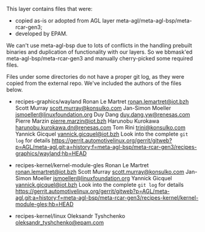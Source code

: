 This layer contains files that were:
 - copied as-is or adopted from AGL layer meta-agl/meta-agl-bsp/meta-rcar-gen3;
 - developed by EPAM.

We can't use meta-agl-bsp due to lots of conflicts in the handling prebuilt
binaries and duplication of functionality with our layers.
So we bbmask'ed meta-agl-bsp/meta-rcar-gen3 and manually cherry-picked some
required files.

Files under some directories do not have a proper git log, as they were copied
from the external repo. We've included the authors of the files below.

- recipes-graphics/wayland
  Ronan Le Martret <ronan.lemartret@iot.bzh>
  Scott Murray <scott.murray@konsulko.com>
  Jan-Simon Moeller <jsmoeller@linuxfoundation.org>
  Duy Dang <duy.dang.yw@renesas.com>
  Pierre Marzin <pierre.marzin@iot.bzh>
  Harunobu Kurokawa <harunobu.kurokawa.dn@renesas.com>
  Tom Rini <trini@konsulko.com>
  Yannick Gicquel <yannick.gicquel@iot.bzh>
Look into the complete `git log` for details
https://gerrit.automotivelinux.org/gerrit/gitweb?p=AGL/meta-agl.git;a=history;f=meta-agl-bsp/meta-rcar-gen3/recipes-graphics/wayland;hb=HEAD

- recipes-kernel/kernel-module-gles
  Ronan Le Martret <ronan.lemartret@iot.bzh>
  Scott Murray <scott.murray@konsulko.com>
  Jan-Simon Moeller <jsmoeller@linuxfoundation.org>
  Yannick Gicquel <yannick.gicquel@iot.bzh>
Look into the complete `git log` for details
https://gerrit.automotivelinux.org/gerrit/gitweb?p=AGL/meta-agl.git;a=history;f=meta-agl-bsp/meta-rcar-gen3/recipes-kernel/kernel-module-gles;hb=HEAD

- recipes-kernel/linux
  Oleksandr Tyshchenko <oleksandr_tyshchenko@epam.com>


